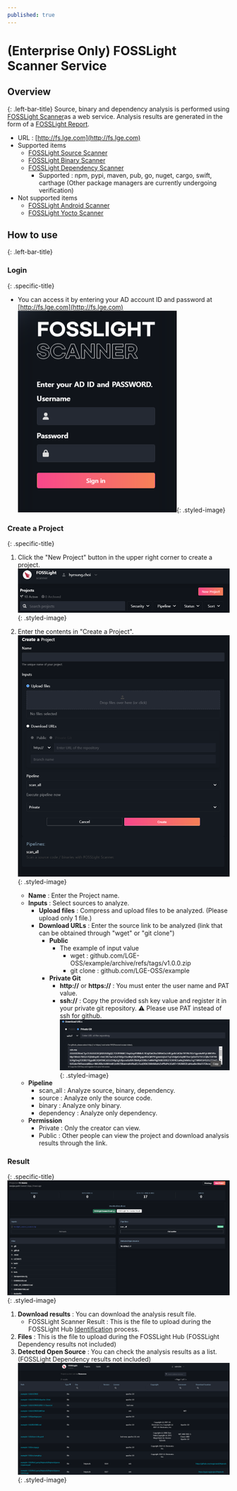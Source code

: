 ```yaml
---
published: true
---
```


# (Enterprise Only) FOSSLight Scanner Service 

## Overview
{: .left-bar-title}
Source, binary and dependency analysis is performed using [FOSSLight Scanner](https://fosslight.org/fosslight-guide-en/scanner/)as a web service. Analysis results are generated in the form of a [FOSSLight Report](https://fosslight.org/hub-guide-en/learn/2_fosslight_report.html).    
- URL : [http://fs.lge.com](http://fs.lge.com)
- Supported items
    - [FOSSLight Source Scanner](https://fosslight.org/fosslight-guide-en/scanner/2_source.html)
    - [FOSSLight Binary Scanner](https://fosslight.org/fosslight-guide-en/scanner/4_binary.html)
    - [FOSSLight Dependency Scanner](https://fosslight.org/fosslight-guide-en/scanner/3_dependency.html)
        - Supported : npm, pypi, maven, pub, go, nuget, cargo, swift, carthage
          (Other package managers are currently undergoing verification)  
- Not supported items
    - [FOSSLight Android Scanner](https://fosslight.org/fosslight-guide-en/scanner/6_android.html)
    - [FOSSLight Yocto Scanner](https://fosslight.org/fosslight-guide-en/scanner/5_yocto.html)


## How to use
{: .left-bar-title}

### Login
{: .specific-title}
- You can access it by entering your AD account ID and password at [http://fs.lge.com](http://fs.lge.com)<br>
![log-in](images/7_fl_ss_login.png){: .styled-image}  

### Create a Project 
{: .specific-title} 
1. Click the "New Project" button in the upper right corner to create a project.  
![New Project](images/7_fl_ss_newproject.png){: .styled-image}  

2. Enter the contents in "Create a Project".  
![Creat a Project](images/7_fl_ss_create_project.png){: .styled-image}  
    - **Name** :  Enter the Project name.
    - **Inputs** : Select sources to analyze.
        - **Upload files** : Compress and upload files to be analyzed. (Please upload only 1 file.)  
        - **Download URLs** :  Enter the source link to be analyzed (link that can be obtained through "wget" or "git clone")    
            - **Public** 
                - The example of input value
                    - wget : github.com/LGE-OSS/example/archive/refs/tags/v1.0.0.zip
                    - git clone : github.com/LGE-OSS/example
            - **Private Git** 
                - **http://** or **https://** : You must enter the user name and PAT value.
                - **ssh://** : Copy the provided ssh key value and register it in your private git repository. ⚠️ Please use PAT instead of ssh for github.    
                ![ssh](images/7_fl_ss_ssh.png){: .styled-image}  
    - **Pipeline**
        - scan_all : Analyze source, binary, dependency.
        - source : Analyze only the source code.
        - binary : Analyze only binary.
        - dependency : Analyze only dependency.
    - **Permission**
        - Private : Only the creator can view.
        - Public : Other people can view the project and download analysis results through the link.


### Result
{: .specific-title} 
![analysis_result](images/7_fl_ss_analysis_result.png){: .styled-image}  
1. **Download results** : You can download the analysis result file.
    - FOSSLight Scanner Result :  This is the file to upload during the FOSSLight Hub [Identification](https://fosslight.org/hub-guide/tutorial/1_project/2_Identification/) process.  
2. **Files** :  This is the file to upload during the FOSSLight Hub (FOSSLight Dependency results not included)  
3. **Detected Open Source** : You can check the analysis results as a list. (FOSSLight Dependency results not included)  
![detected_opensource](images/7_fl_ss_detected_opensource.png){: .styled-image}  

